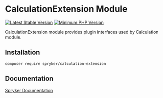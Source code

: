 # CalculationExtension Module
[![Latest Stable Version](https://poser.pugx.org/spryker/calculation-extension/v/stable.svg)](https://packagist.org/packages/spryker/calculation-extension)
[![Minimum PHP Version](https://img.shields.io/badge/php-%3E%3D%207.4-8892BF.svg)](https://php.net/)

CalculationExtension module provides plugin interfaces used by Calculation module.

## Installation

```
composer require spryker/calculation-extension
```

## Documentation

[Spryker Documentation](https://docs.spryker.com)
